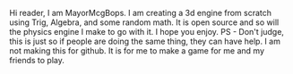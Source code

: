 Hi reader, 
I am MayorMcgBops. I am creating a 3d engine from scratch using Trig, Algebra, and some random math. It is open source and so will the physics engine I make to go with it. I hope you enjoy. PS - Don't judge, this is just so if people are doing the same thing, they can have help. I am not making this for github. It is for me to make a game for me and my friends to play.
